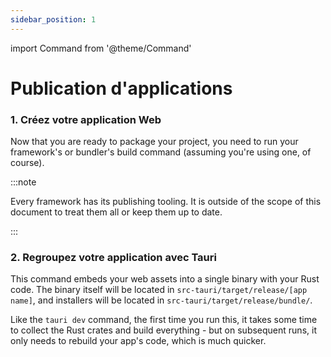 ```yaml
---
sidebar_position: 1
---
```


import Command from '@theme/Command'

# Publication d'applications

### 1. Créez votre application Web

Now that you are ready to package your project, you need to run your framework's or bundler's build command (assuming you're using one, of course).

:::note

Every framework has its publishing tooling. It is outside of the scope of this document to treat them all or keep them up to date.

:::

### 2. Regroupez votre application avec Tauri

<Command name="build" />

This command embeds your web assets into a single binary with your Rust code. The binary itself will be located in `src-tauri/target/release/[app name]`, and installers will be located in `src-tauri/target/release/bundle/`.

Like the `tauri dev` command, the first time you run this, it takes some time to collect the Rust crates and build everything - but on subsequent runs, it only needs to rebuild your app's code, which is much quicker.
